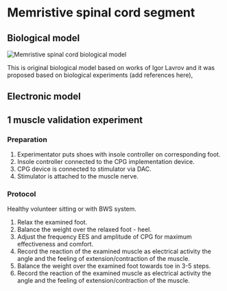 # Memristive spinal cord segment 

## Biological model

![Memristive spinal cord biological model](../images/spinal-cord-diagram/spinal-cord-diagram.png)

This is original biological model based on works of Igor Lavrov and it was proposed based on biological experiments (add references here), 

## Electronic model 


## 1 muscle validation experiment 

### Preparation

1. Experimentator puts shoes with insole controller on corresponding foot.
1. Insole controller connected to the CPG implementation device.
1. CPG device is connected to stimulator via DAC.
1. Stimulator is attached to the muscle nerve.

### Protocol
Healthy volunteer sitting or with BWS system.

1. Relax the examined foot.
1. Balance the weight over the relaxed foot - heel.
1. Adjust the frequency EES and amplitude of CPG for maximum effectiveness and comfort.
1. Record the reaction of the examined muscle as electrical activity the angle and the feeling of extension/contraction of the muscle.
1. Balance the weight over the examined foot towards toe in 3-5 steps.
1. Record the reaction of the examined muscle as electrical activity the angle and the feeling of extension/contraction of the muscle. 
